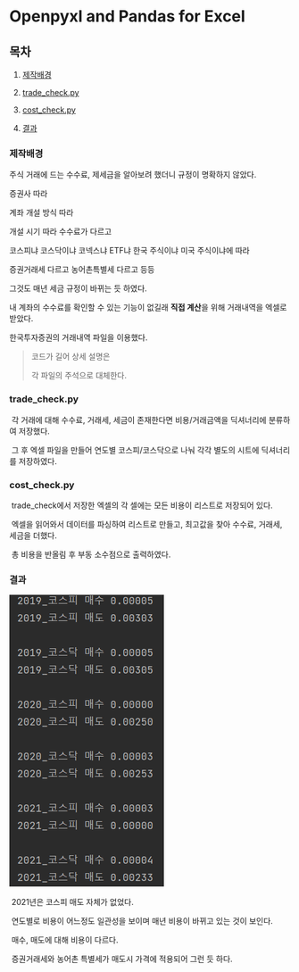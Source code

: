 # Openpyxl and Pandas for Excel

## 목차

1. [제작배경](#제작배경)

2. [trade_check.py](#trade_check.py)

3. [cost_check.py](#cost_check.py)

4. [결과](#결과)



### 제작배경

주식 거래에 드는 수수료, 제세금을 알아보려 했더니 규정이 명확하지 않았다.

증권사 따라 

계좌 개설 방식 따라 

개설 시기 따라 수수료가 다르고

코스피냐 코스닥이냐 코넥스냐  ETF냐 한국 주식이냐 미국 주식이냐에 따라 

증권거래세 다르고 농어촌특별세 다르고 등등

그것도 매년 세금 규정이 바뀌는 듯 하였다.

내 계좌의 수수료를 확인할 수 있는 기능이 없길래 **직접 계산**을 위해 거래내역을 엑셀로 받았다.

한국투자증권의 거래내역 파일을 이용했다.



>코드가 길어 상세 설명은 
>
>각 파일의 주석으로 대체한다.



### trade_check.py

​	각 거래에 대해 수수료, 거래세, 세금이 존재한다면  비용/거래금액을 딕셔너리에 분류하여 저장했다.

​	그 후 엑셀 파일을 만들어 연도별 코스피/코스닥으로 나눠 각각 별도의 시트에 딕셔너리를 저장하였다.



### cost_check.py

​	trade_check에서 저장한 엑셀의 각 셀에는 모든 비용이 리스트로 저장되어 있다.

​	엑셀을 읽어와서 데이터를 파싱하여 리스트로 만들고, 최고값을 찾아 수수료, 거래세, 세금을 더했다. 

​	총 비용을 반올림 후 부동 소수점으로 출력하였다.



### 결과

![result](result.png)

​	2021년은 코스피 매도 자체가 없었다. 

​	연도별로 비용이 어느정도 일관성을 보이며 매년 비용이 바뀌고 있는 것이 보인다.

​	매수, 매도에 대해 비용이 다르다. 

​	증권거래세와 농어촌 특별세가 매도시 가격에 적용되어 그런 듯 하다.
